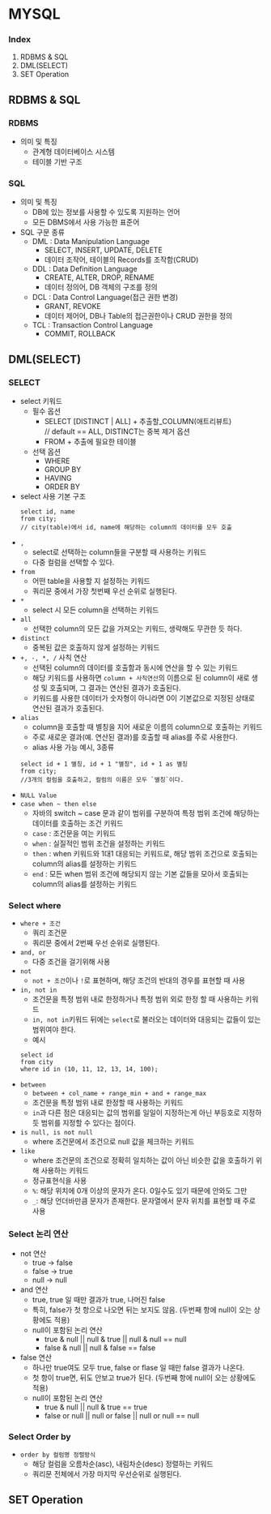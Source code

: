 # MYSQL
### Index
1. RDBMS & SQL
2. DML(SELECT)
3. SET Operation

## RDBMS & SQL
### RDBMS
- 의미 및 특징
  - 관계형 데이터베이스 시스템
  - 테이블 기반 구조

### SQL
- 의미 및 특징
  - DB에 있는 정보를 사용할 수 있도록 지원하는 언어
  - 모든 DBMS에서 사용 가능한 표준어
- SQL 구문 종류
  - DML : Data Manipulation Language
    - SELECT, INSERT, UPDATE, DELETE
    - 데이터 조작어, 테이블의 Records를 조작함(CRUD)
  - DDL : Data Definition Language
    - CREATE, ALTER, DROP, RENAME
    - 데이터 정의어, DB 객체의 구조를 정의
  - DCL : Data Control Language(접근 권한 변경)
    - GRANT, REVOKE
    - 데이터 제어어, DB나 Table의 접근권한이나 CRUD 권한을 정의
  - TCL : Transaction Control Language
    - COMMIT, ROLLBACK

## DML(SELECT)
### SELECT
- select 키워드
  - 필수 옵션
    - SELECT [DISTINCT | ALL] + 추출할_COLUMN(애트리뷰트)  
        // default == ALL, DISTINCT는 중복 제거 옵션
    - FROM  + 추출에 필요한 테이블
  - 선택 옵션
    - WHERE
    - GROUP BY
    - HAVING
    - ORDER BY
- select 사용 기본 구조
    ```mysql
    select id, name
    from city;
    // city(table)에서 id, name에 해당하는 column의 데이터를 모두 호출
    ```
- `,`
  - select로 선택하는 column들을 구분할 때 사용하는 키워드
  - 다중 컬럼을 선택할 수 있다.
- `from`
  - 어떤 table을 사용할 지 설정하는 키워드
  - 쿼리문 중에서 가장 첫번째 우선 순위로 실행된다.
- `*`
  - select 시 모든 column을 선택하는 키워드
- `all`
  - 선택한 column의 모든 값을 가져오는 키워드, 생략해도 무관한 듯 하다.
- `distinct`
  - 중복된 값은 호출하지 않게 설정하는 키워드
- `+, -, *, /` 사칙 연산
  - 선택된 column의 데이터를 호출함과 동시에 연산을 할 수 있는 키워드
  - 해당 키워드를 사용하면 `column + 사칙연산`의 이름으로 된 column이 새로 생성 및 호출되며, 그 결과는 연산된 결과가 호출된다.
  - 키워드를 사용한 데이터가 숫자형이 아니라면 0이 기본값으로 지정된 상태로 연산된 결과가 호출된다.
- `alias`
  - column을 호출할 때 별칭을 지어 새로운 이름의 column으로 호출하는 키워드
  - 주로 새로운 결과(예. 연산된 결과)를 호출할 때 alias를 주로 사용한다.
  - alias 사용 가능 예시, 3종류
  ```mysql
  select id + 1 별칭, id + 1 "별칭", id + 1 as 별칭
  from city;
  //3개의 컬럼을 호출하고, 컬럼의 이름은 모두 `별칭`이다.
  ```
- `NULL Value`
- `case when ~ then else`
  - 자바의 switch ~ case 문과 같이 범위를 구분하여 특정 범위 조건에 해당하는 데이터를 호출하는 조건 키워드
  - `case` : 조건문을 여는 키워드
  - `when` : 실질적인 범위 조건을 설정하는 키워드
  - `then` : when 키워드와 1대1 대응되는 키워드로, 해당 범위 조건으로 호출되는 column의 alias를 설정하는 키워드
  - `end` : 모든 when 범위 조건에 해당되지 않는 기본 값들을 모아서 호출되는 column의 alias를 설정하는 키워드

### Select where
- `where + 조건`
  - 쿼리 조건문
  - 쿼리문 중에서 2번째 우선 순위로 실행된다.
- `and, or`
  - 다중 조건을 걸기위해 사용
- `not`
  - `not + 조건`이나 `!`로 표현하며, 해당 조건의 반대의 경우를 표현할 때 사용
- `in, not in`
  - 조건문을 특정 범위 내로 한정하거나 특정 범위 외로 한정 할 때 사용하는 키워드
  - `in, not in`키워드 뒤에는 `select`로 불러오는 데이터와 대응되는 값들이 있는 범위여야 한다.
  - 예시
  ```mysql
  select id
  from city
  where id in (10, 11, 12, 13, 14, 100);
  ```
- `between`
  - `between + col_name + range_min + and + range_max`
  - 조건문을 특정 범위 내로 한정할 때 사용하는 키워드
  - `in`과 다른 점은 대응되는 값의 범위를 일일이 지정하는게 아닌 부등호로 지정하듯 범위를 지정할 수 있다는 점이다.
- `is null, is not null`
  - where 조건문에서 조건으로 null 값을 체크하는 키워드
- `like`
  - where 조건문의 조건으로 정확히 일치하는 값이 아닌 비슷한 값을 호출하기 위해 사용하는 키워드
  - 정규표현식을 사용
  - `%`: 해당 위치에 0개 이상의 문자가 온다. 0일수도 있기 때문에 안와도 그만
  - `_`: 해당 언더바만큼 문자가 존재한다. 문자열에서 문자 위치를 표현할 때 주로 사용

### Select 논리 연산
- not 연산
  - true -> false
  - false -> true
  - null -> null
- and 연산
  - true, true 일 때만 결과가 true, 나머진 false
  - 특히, false가 첫 항으로 나오면 뒤는 보지도 않음. (두번째 항에 null이 오는 상황에도 적용)
  - null이 포함된 논리 연산
    - true & null || null & true || null & null == null
    - false & null || null & false == false
- false 연산
  - 하나만 true여도 모두 true, false or flase 일 때만 false 결과가 나온다.
  - 첫 항이 true면, 뒤도 안보고 true가 된다. (두번째 항에 null이 오는 상황에도 적용)
  - null이 포함된 논리 연산
    - true & null || null & true == true
    - false or null || null or false || null or null == null

### Select Order by
- `order by 컬럼명 정렬방식`
  - 해당 컬럼을 오름차순(asc), 내림차순(desc) 정렬하는 키워드
  - 쿼리문 전체에서 가장 마지막 우선순위로 실행된다.

## SET Operation